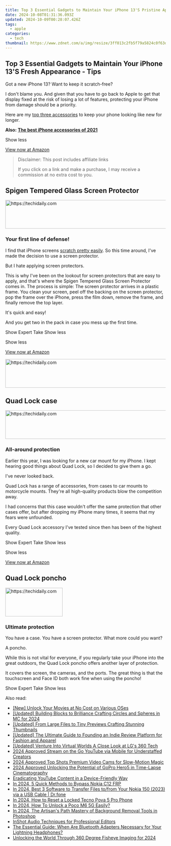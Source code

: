 ```yaml
---
title: Top 3 Essential Gadgets to Maintain Your iPhone 13'S Pristine Appearance - Tips From ZDNet
date: 2024-10-08T01:31:36.093Z
updated: 2024-10-09T00:28:07.426Z
tags:
  - apple
categories:
  - tech
thumbnail: https://www.zdnet.com/a/img/resize/3ff013c2fb5f79a5824c0f63d910307cd74bc803/2021/10/08/9731ae3e-d41e-4501-9da4-a9c59cd3c74f/2021-10-08-09-31-45.jpg?width=278&height=156&fit=crop&auto=webp
---
```


## Top 3 Essential Gadgets to Maintain Your iPhone 13'S Fresh Appearance - Tips

Got a new iPhone 13? Want to keep it scratch-free?

I don't blame you. And given that you have to go back to Apple to get that display fixed at the risk of losing a lot of features, protecting your iPhone from damage should be a priority.

Here are my [top three accessories](https://www.zdnet.com/article/iphone-accessories-three-of-the-best-and-most-indispensable/) to keep your phone looking like new for longer.

**Also:** [**The best iPhone accessories of 2021**](https://www.zdnet.com/article/iphone-accessories-three-of-the-best-and-most-indispensable/)

Show less 

[View now at Amazon](https://buy.geni.us/Proxy.ashx?TSID=368250&GR%5FURL=https%3A%2F%2Fwww.amazon.com%2FSpigen-Tempered-Protector-Glas-tR-designed%2Fdp%2FB095RTJH1M%3Ftag%3Dzd-buy-button-20%26ascsubtag%3D%5F%5FCOM%5FCLICK%5FID%5F%5F%7C313cf092-9793-403c-b87f-e4cc32b6b43a%7Cdtp&dtb=1)

>  Disclaimer: This post includes affiliate links
>
>  If you click on a link and make a purchase, I may receive a commission at no extra cost to you.
>

## Spigen Tempered Glass Screen Protector

<!-- affiliate ads begin -->
<a href="https://homestyler.sjv.io/c/5597632/1943647/22993" target="_top" id="1943647">
  <img src="//a.impactradius-go.com/display-ad/22993-1943647" border="0" alt="https://techidaily.com" width="728" height="90"/>
</a>
<img height="0" width="0" src="https://homestyler.sjv.io/i/5597632/1943647/22993" style="position:absolute;visibility:hidden;" border="0" />
<!-- affiliate ads end -->

### Your first line of defense!

I find that iPhone screens [scratch pretty easily](https://www.zdnet.com/article/i-want-an-iphone-that-doesnt-do-this/). So this time around, I've made the decision to use a screen protector.

But I hate applying screen protectors.

This is why I've been on the lookout for screen protectors that are easy to apply, and that's where the Spigen Tempered Glass Screen Protector comes in. The process is simple: The screen protector arrives in a plastic frame. You clean your screen, peel off the backing on the screen protector, pop the frame over the iPhone, press the film down, remove the frame, and finally remove the top layer.

It's quick and easy!

And you get two in the pack in case you mess up the first time. 

Show Expert Take Show less 

Show less 

[View now at Amazon](https://buy.geni.us/Proxy.ashx?TSID=368250&GR%5FURL=https%3A%2F%2Fwww.amazon.com%2Fstores%2FQUAD%2BLOCK%2Fpage%2F45393881-C3E5-4D67-893E-0889C7E8D362%3Ftag%3Dzd-buy-button-20%26ascsubtag%3D%5F%5FCOM%5FCLICK%5FID%5F%5F%7C313cf092-9793-403c-b87f-e4cc32b6b43a%7Cdtp&dtb=1)

<!-- affiliate ads begin -->
<a href="https://wigfever.sjv.io/c/5597632/2014854/22899" target="_top" id="2014854">
  <img src="//a.impactradius-go.com/display-ad/22899-2014854" border="0" alt="https://techidaily.com" width="728" height="90"/>
</a>
<img height="0" width="0" src="https://wigfever.sjv.io/i/5597632/2014854/22899" style="position:absolute;visibility:hidden;" border="0" />
<!-- affiliate ads end -->

## Quad Lock case

<!-- affiliate ads begin -->
<a href="https://appsumo.8odi.net/c/5597632/2151858/7443" target="_top" id="2151858">
  <img src="//a.impactradius-go.com/display-ad/7443-2151858" border="0" alt="https://techidaily.com" width="600" height="90"/>
</a>
<img height="0" width="0" src="https://appsumo.8odi.net/i/5597632/2151858/7443" style="position:absolute;visibility:hidden;" border="0" />
<!-- affiliate ads end -->

### All-around protection

Earlier this year, I was looking for a new car mount for my iPhone. I kept hearing good things about Quad Lock, so I decided to give them a go.

I've never looked back.

Quad Lock has a range of accessories, from cases to car mounts to motorcycle mounts. They're all high-quality products blow the competition away.

I had concerns that this case wouldn't offer the same protection that other cases offer, but after dropping my iPhone many times, it seems that my fears were unfounded.

Every Quad Lock accessory I've tested since then has been of the highest quality.

Show Expert Take Show less 

Show less 

[View now at Amazon](https://buy.geni.us/Proxy.ashx?TSID=368250&GR%5FURL=https%3A%2F%2Fwww.amazon.com%2FQuad-Lock-Poncho-iPhone-Pro%2Fdp%2FB08NVL32M8%2F%3Ftag%3Dzd-buy-button-20%26ascsubtag%3D%5F%5FCOM%5FCLICK%5FID%5F%5F%7C313cf092-9793-403c-b87f-e4cc32b6b43a%7Cdtp&dtb=1)

## Quad Lock poncho

<!-- affiliate ads begin -->
<a href="https://aligracehair.sjv.io/c/5597632/2135411/19272" target="_top" id="2135411">
  <img src="//a.impactradius-go.com/display-ad/19272-2135411" border="0" alt="https://techidaily.com" width="180" height="90"/>
</a>
<img height="0" width="0" src="https://aligracehair.sjv.io/i/5597632/2135411/19272" style="position:absolute;visibility:hidden;" border="0" />
<!-- affiliate ads end -->

### Ultimate protection

You have a case. You have a screen protector. What more could you want?

A poncho.

While this is not vital for everyone, if you regularly take your iPhone into the great outdoors, the Quad Lock poncho offers another layer of protection.

It covers the screen, the cameras, and the ports. The great thing is that the touchscreen and Face ID both work fine when using the poncho!

Show Expert Take Show less

<ins class="adsbygoogle"
     style="display:block"
     data-ad-format="autorelaxed"
     data-ad-client="ca-pub-7571918770474297"
     data-ad-slot="1223367746"></ins>

<ins class="adsbygoogle"
     style="display:block"
     data-ad-client="ca-pub-7571918770474297"
     data-ad-slot="8358498916"
     data-ad-format="auto"
     data-full-width-responsive="true"></ins>

<span class="atpl-alsoreadstyle">Also read:</span>
<div><ul>
<li><a href="https://some-tips.techidaily.com/new-unlock-your-movies-at-no-cost-on-various-oses/"><u>[New] Unlock Your Movies at No Cost on Various OSes</u></a></li>
<li><a href="https://video-screen-grab.techidaily.com/updated-building-blocks-to-brilliance-crafting-circles-and-spheres-in-mc-for-2024/"><u>[Updated] Building Blocks to Brilliance Crafting Circles and Spheres in MC for 2024</u></a></li>
<li><a href="https://vimeo-videos.techidaily.com/updated-from-large-files-to-tiny-previews-crafting-stunning-thumbnails/"><u>[Updated] From Large Files to Tiny Previews Crafting Stunning Thumbnails</u></a></li>
<li><a href="https://some-tips.techidaily.com/updated-the-ultimate-guide-to-founding-an-indie-review-platform-for-fashion-and-apparel/"><u>[Updated] The Ultimate Guide to Founding an Indie Review Platform for Fashion and Apparel</u></a></li>
<li><a href="https://some-tips.techidaily.com/updated-venture-into-virtual-worlds-a-close-look-at-lgs-360-tech/"><u>[Updated] Venture Into Virtual Worlds A Close Look at LG's 360 Tech</u></a></li>
<li><a href="https://some-tips.techidaily.com/2024-approved-stream-on-the-go-youtube-via-mobile-for-understaffed-creators/"><u>2024 Approved Stream on the Go YouTube via Mobile for Understaffed Creators</u></a></li>
<li><a href="https://some-tips.techidaily.com/2024-approved-top-shots-premium-video-cams-for-slow-motion-magic/"><u>2024 Approved Top Shots Premium Video Cams for Slow-Motion Magic</u></a></li>
<li><a href="https://some-tips.techidaily.com/2024-approved-unlocking-the-potential-of-gopro-hero5-in-time-lapse-cinematography/"><u>2024 Approved Unlocking the Potential of GoPro Hero5 in Time-Lapse Cinematography</u></a></li>
<li><a href="https://youtube-web.techidaily.com/cating-youtube-content-in-a-device-friendly-way/"><u>Eradicating YouTube Content in a Device-Friendly Way</u></a></li>
<li><a href="https://android-frp.techidaily.com/in-2024-5-quick-methods-to-bypass-nokia-c12-frp-by-drfone-android/"><u>In 2024, 5 Quick Methods to Bypass Nokia C12 FRP</u></a></li>
<li><a href="https://android-transfer.techidaily.com/in-2024-best-3-software-to-transfer-files-tofrom-your-nokia-150-2023-via-a-usb-cable-drfone-by-drfone-transfer-from-android-transfer-from-android/"><u>In 2024, Best 3 Software to Transfer Files to/from Your Nokia 150 (2023) via a USB Cable | Dr.fone</u></a></li>
<li><a href="https://unlock-android.techidaily.com/in-2024-how-to-reset-a-locked-tecno-pova-5-pro-phone-by-drfone-android/"><u>In 2024, How to Reset a Locked Tecno Pova 5 Pro Phone</u></a></li>
<li><a href="https://easy-unlock-android.techidaily.com/in-2024-how-to-unlock-a-poco-m6-5g-easily-by-drfone-android/"><u>In 2024, How To Unlock a Poco M6 5G Easily?</u></a></li>
<li><a href="https://some-tips.techidaily.com/in-2024-the-artisans-path-mastery-of-background-removal-tools-in-photoshop/"><u>In 2024, The Artisan's Path Mastery of Background Removal Tools in Photoshop</u></a></li>
<li><a href="https://extra-tips.techidaily.com/inshot-audio-techniques-for-professional-editors/"><u>InShot Audio Techniques for Professional Editors</u></a></li>
<li><a href="https://os-tips.techidaily.com/the-essential-guide-when-are-bluetooth-adapters-necessary-for-your-lightning-headphones/"><u>The Essential Guide: When Are Bluetooth Adapters Necessary for Your Lightning Headphones?</u></a></li>
<li><a href="https://some-tips.techidaily.com/unlocking-the-world-through-360-degree-fisheye-imaging-for-2024/"><u>Unlocking the World Through 360 Degree Fisheye Imaging for 2024</u></a></li>
</ul></div>

